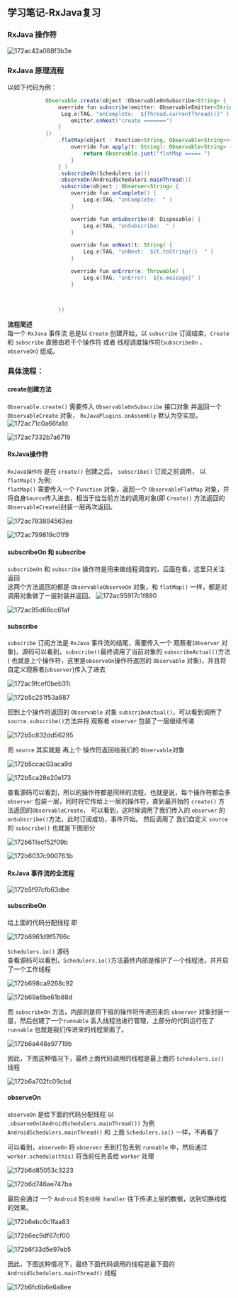 ##  学习笔记-RxJava复习

### RxJava 操作符  

![172ac42a088f3b3e](../assets/学习笔记-RxJava复习/172ac42a088f3b3e.png)

### RxJava  原理流程 

以如下代码为例：
```Java
            Observable.create(object :ObservableOnSubscribe<String> {
                override fun subscribe(emitter: ObservableEmitter<String>) {
                 Log.e(TAG, "onComplete:  ${Thread.currentThread()}" )
                    emitter.onNext("create =======")
                }
            })
                .flatMap(object : Function<String, Observable<String>>{
                    override fun apply(t: String): Observable<String> {
                        return Observable.just("flatMap ===== ")
                    }
                } )
                .subscribeOn(Schedulers.io())
                .observeOn(AndroidSchedulers.mainThread())
                .subscribe(object : Observer<String> {
                    override fun onComplete() {
                        Log.e(TAG, "onComplete:  " )
                    }

                    override fun onSubscribe(d: Disposable) {
                        Log.e(TAG, "onSubscribe:  " )
                    }

                    override fun onNext(t: String) {
                        Log.e(TAG, "onNext:  ${t.toString()}  " )
                    }

                    override fun onError(e: Throwable) {
                        Log.e(TAG, "onError:  ${e.message}" )
                    }



                })
```

**流程简述**  
每一个 `RxJava` 事件流 总是以 `Create` 创建开始，以 `subscribe` 订阅结束，`Create` 和 `subscribe` 直接由若干个操作符 或者 线程调度操作符(`subscribeOn` 、 `observeOn`) 组成。  

### 具体流程：   
#### create创建方法
`Observable.create()` 需要传入 `ObservableOnSubscribe` 接口对象  并返回一个 `ObservableCreate` 对象， `RxJavaPlugins.onAssembly` 默认为空实现。
![172ac71c0a66fa1d](../assets/学习笔记-RxJava复习/172ac71c0a66fa1d.png)

![172ac7332b7a6719](../assets/学习笔记-RxJava复习/172ac7332b7a6719.png)  

#### RxJava操作符  
`RxJava操作符` 是在 `create()` 创建之后， `subscribe()` 订阅之前调用， 以 `flatMap()` 为例:  
`flatMap()` 需要传入一个 `Function` 对象，返回一个 `ObservableFlatMap` 对象，并将自身`Source`传入进去，相当于给当前方法的调用对象(即 `Create()` 方法返回的 `ObservableCreate`)封装一层再次返回。   

![172ac783894563ea](../assets/学习笔记-RxJava复习/172ac783894563ea.png)

![172ac799819c01f9](../assets/学习笔记-RxJava复习/172ac799819c01f9.png)  

#### subscribeOn 和 subscribe  
`subscribeOn` 和 `subscribe` 操作符是用来做线程调度的，后面在看，这里只关注返回  
这两个方法返回的都是 `ObservableObserveOn` 对象，和 `flatMap()` 一样，都是对调用对象做了一层封装并返回。
![172ac95917c1f890](../assets/学习笔记-RxJava复习/172ac95917c1f890.png)

![172ac95d68cc61af](../assets/学习笔记-RxJava复习/172ac95d68cc61af.png)  

#### subscribe  
`subscribe` 订阅方法是 `RxJava` 事件流的结尾，需要传入一个 观察者(`Observer` 对象)，源码可以看到，`subscribe()`最终调用了当前对象的 `subscribeActual()`方法( 也就是上个操作符，这里是`observeOn`操作符返回的 `Observable` 对象)，并且将 自定义观察者(`observer`)传入了进去  

![172ac9fcef0beb31](../assets/学习笔记-RxJava复习/172ac9fcef0beb31.png)\

![172b5c251f53a687](../assets/学习笔记-RxJava复习/172b5c251f53a687.png)

回到上个操作符返回的 `Observable` 对象 `subscribeActual()`，可以看到调用了 `source.subscribe()`方法并将 观察者 `observer` 包装了一层继续传递 

![172b5c832dd56295](../assets/学习笔记-RxJava复习/172b5c832dd56295.png)

而 `source` 其实就是 再上个 操作符返回给我们的 `Observable`对象

![172b5ccac03aca9d](../assets/学习笔记-RxJava复习/172b5ccac03aca9d.png)

![172b5ca28e20e173](../assets/学习笔记-RxJava复习/172b5ca28e20e173.png)

查看源码可以看到，所以的操作符都是同样的流程，也就是说，每个操作符都会多 `observer` 包装一层，同时将它传给上一层的操作符，直到最开始的 `create()` 方法返回的`ObservableCreate`，
可以看到，这时候调用了我们传入的 `observer` 的 `onSubscribe()`方法，此时订阅成功，事件开始。
然后调用了 我们自定义 `source` 的 `subscribe()` 也就是下图部分

![172b611ecf52f09b](../assets/学习笔记-RxJava复习/172b611ecf52f09b.png)

![172b6037c900763b](../assets/学习笔记-RxJava复习/172b6037c900763b.png)


#### RxJava 事件流的全流程  

![172b5f97cfb63dbe](../assets/学习笔记-RxJava复习/172b5f97cfb63dbe.png)  


#### subscribeOn  
给上面的代码分配线程  即  

![172b6961d9f5766c](../assets/学习笔记-RxJava复习/172b6961d9f5766c.png)


`Schedulers.io()` 源码  
查看源码可以看到，`Schedulers.io()`方法最终内部是维护了一个线程池，并开启了一个工作线程

![172b698ca9268c92](../assets/学习笔记-RxJava复习/172b698ca9268c92.png)

![172b69a6be61b88d](../assets/学习笔记-RxJava复习/172b69a6be61b88d.png)

而 `subscribeOn` 方法，内部则是将下级的操作符传递回来的 `observer` 对象封装一层，然后创建了一个`runnable` 丢入线程池进行管理，上部分的代码运行在了 `runnable` 也就是我们传进来的线程里面了。

![172b6a448a97719b](../assets/学习笔记-RxJava复习/172b6a448a97719b.png)

因此，下图这种情况下，最终上面代码调用的线程是最上面的 `Schedulers.io()` 线程

![172b6a702fc09cbd](../assets/学习笔记-RxJava复习/172b6a702fc09cbd.png)  

#### observeOn  
`observeOn` 是给下面的代码分配线程 
以 `.observeOn(AndroidSchedulers.mainThread())` 为例  
`AndroidSchedulers.mainThread()` 和 上面 `Schedulers.io()` 一样，不再看了  

可以看到，`observeOn` 将 `observer` 丢到打包丢到 `runnable` 中，然后通过 `worker.schedule(this)` 将当前任务丢给 `worker` 处理

![172b6d85053c3223](../assets/学习笔记-RxJava复习/172b6d85053c3223.png)

![172b6d746ae747ba](../assets/学习笔记-RxJava复习/172b6d746ae747ba.png)

最后会通过 一个 `Android` 的`主线程 handler` 往下传递上层的数据，达到切换线程的效果。

![172b6ebc0c1faa83](../assets/学习笔记-RxJava复习/172b6ebc0c1faa83.png)

![172b6ec9df67cf00](../assets/学习笔记-RxJava复习/172b6ec9df67cf00.png)


![172b6f33d5e97eb5](../assets/学习笔记-RxJava复习/172b6f33d5e97eb5.png)

因此，下图这种情况下，最终下面代码调用的线程是最下面的 `AndroidSchedulers.mainThread()` 线程

![172b6fc6b6e6a8ee](../assets/学习笔记-RxJava复习/172b6fc6b6e6a8ee.png)